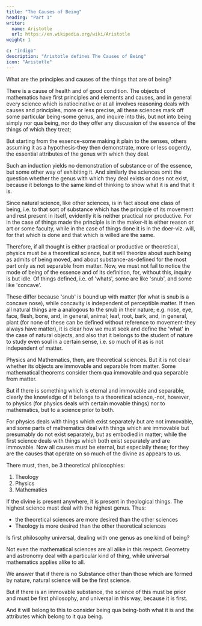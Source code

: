 ```yaml
---
title: "The Causes of Being"
heading: "Part 1"
writer:
  name: Aristotle 
  url: https://en.wikipedia.org/wiki/Aristotle
weight: 1

c: "indigo"
description: "Aristotle defines The Causes of Being"
icon: "Aristotle"
---
```



What are the principles and causes of the things that are of being? 

There is a cause of health and of good condition. The objects of mathematics have first principles and elements and causes, and in general every science which is ratiocinative or at all involves reasoning deals with causes and principles, more or less precise, all these sciences mark off some particular being-some genus, and inquire into this, but not into being simply nor qua being, nor do they offer any discussion of the essence of the things of which they treat; 

But starting from the essence-some making it plain to the senses, others assuming it as a hypothesis-they then demonstrate, more or less cogently, the essential attributes of the genus with which they deal. 

Such an induction yields no demonstration of substance or of the essence, but some other way of exhibiting it. And similarly the sciences omit the question whether the genus with which they deal exists or does not exist, because it belongs to the same kind of thinking to show what it is and that it is.

Since natural science, like other sciences, is in fact about one class of being, i.e. to that sort of substance which has the principle of its movement and rest present in itself, evidently it is neither practical nor productive. For in the case of things made the principle is in the maker-it is either reason or art or some faculty, while in the case of things done it is in the doer-viz. will, for that which is done and that which is willed are the same. 

Therefore, if all thought is either practical or productive or theoretical, physics must be a theoretical science, but it will theorize about such being as admits of being moved, and about substance-as-defined for the most part only as not separable from matter. Now, we must not fail to notice the mode of being of the essence and of its definition, for, without this, inquiry is but idle. Of things defined, i.e. of 'whats', some are like 'snub', and some like 'concave'.

These differ because 'snub' is bound up with matter (for what is snub is a concave nose), while concavity is independent of perceptible matter. If then all natural things are a analogous to the snub in their nature; e.g. nose, eye, face, flesh, bone, and, in general, animal; leaf, root, bark, and, in general, plant (for none of these can be defined without reference to movement-they always have matter), it is clear how we must seek and define the 'what' in the case of natural objects, and also that it belongs to the student of nature to study even soul in a certain sense, i.e. so much of it as is not independent of matter.

Physics and Mathematics, then, are theoretical sciences.  But it is not clear whether its objects are immovable and separable from matter. Some mathematical theorems consider them qua immovable and qua separable from matter. 

But if there is something which is eternal and immovable and separable, clearly the knowledge of it belongs to a theoretical science,-not, however, to physics (for physics deals with certain movable things) nor to mathematics, but to a science prior to both. 

For physics deals with things which exist separately but are not immovable, and some parts of mathematics deal with things which are immovable but presumably do not exist separately, but as embodied in matter; while the first science deals with things which both exist separately and are immovable. Now all causes must be eternal, but especially these; for they are the causes that operate on so much of the divine as appears to us. 

There must, then, be 3 theoretical philosophies:

1. Theology
2. Physics
3. Mathematics

If the divine is present anywhere, it is present in theological things. The highest science must deal with the highest genus. Thus:
- the theoretical sciences are more desired than the other sciences
- Theology is more desired than the other theoretical sciences

Is first philosophy universal, dealing with one genus as one kind of being?

Not even the mathematical sciences are all alike in this respect. Geometry and astronomy deal with a particular kind of thing, while universal mathematics applies alike to all. 

We answer that if there is no Substance other than those which are formed by nature, natural science will be the first science. 

But if there is an immovable substance, the science of this must be prior and must be first philosophy, and universal in this way, because it is first.

And it will belong to this to consider being qua being-both what it is and the attributes which belong to it qua being.

